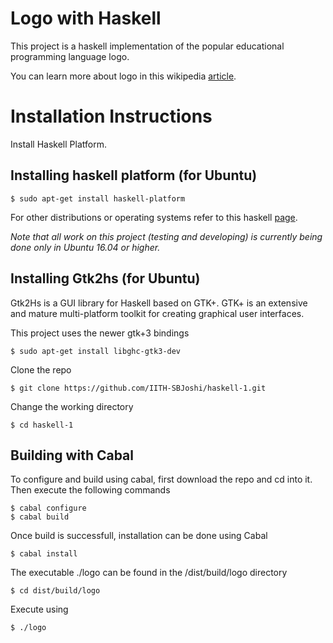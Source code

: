 # Logo with Haskell
This project is a haskell implementation of the popular educational programming language logo.

You can learn more about logo in this wikipedia [article](https://en.wikipedia.org/wiki/Logo_(programming_language)).

# Installation Instructions
  Install Haskell Platform.
## Installing haskell platform (for Ubuntu)
```
$ sudo apt-get install haskell-platform
```

For other distributions or operating systems refer to this haskell [page](https://www.haskell.org/platform/).

*Note that all work on this project (testing and developing) is currently being done only in Ubuntu 16.04 or higher.*

## Installing Gtk2hs (for Ubuntu)
Gtk2Hs is a GUI library for Haskell based on GTK+. GTK+ is an extensive and mature multi-platform toolkit for creating graphical user interfaces.

This project uses the newer gtk+3 bindings
```
$ sudo apt-get install libghc-gtk3-dev
```
Clone the repo
```
$ git clone https://github.com/IITH-SBJoshi/haskell-1.git
```
Change the working directory

```
$ cd haskell-1
```

## Building with Cabal
To configure and build using cabal, first download the repo and cd into it. Then execute the following commands

```
$ cabal configure
$ cabal build
```
Once build is successfull, installation can be done using Cabal

```
$ cabal install
```

The executable ./logo can be found in the /dist/build/logo directory

```
$ cd dist/build/logo
```

Execute using
```
$ ./logo
```
